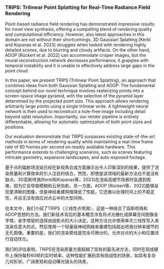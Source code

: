 ### TRIPS: Trilinear Point Splatting for Real-Time Radiance Field Rendering

Point-based radiance field rendering has demonstrated impressive results for novel view synthesis, offering a compelling blend of rendering quality and computational efficiency. However, also latest approaches in this domain are not without their shortcomings. 3D Gaussian Splatting [Kerbl and Kopanas et al. 2023] struggles when tasked with rendering highly detailed scenes, due to blurring and cloudy artifacts. On the other hand, ADOP [Rückert et al. 2022] can accommodate crisper images, but the neural reconstruction network decreases performance, it grapples with temporal instability and it is unable to effectively address large gaps in the point cloud.

In this paper, we present TRIPS (Trilinear Point Splatting), an approach that combines ideas from both Gaussian Splatting and ADOP. The fundamental concept behind our novel technique involves rasterizing points into a screen-space image pyramid, with the selection of the pyramid layer determined by the projected point size. This approach allows rendering arbitrarily large points using a single trilinear write. A lightweight neural network is then used to reconstruct a hole-free image including detail beyond splat resolution. Importantly, our render pipeline is entirely differentiable, allowing for automatic optimization of both point sizes and positions.

Our evaluation demonstrate that TRIPS surpasses existing state-of-the-art methods in terms of rendering quality while maintaining a real-time frame rate of 60 frames per second on readily available hardware. This performance extends to challenging scenarios, such as scenes featuring intricate geometry, expansive landscapes, and auto-exposed footage.

基于点的辐射场渲染已经在新视角合成方面展示出令人印象深刻的结果，提供了渲染质量和计算效率的引人注目的结合。然而，即使是该领域的最新方法也不是没有缺点。3D高斯喷溅[Kerbl和Kopanas等，2023]在渲染高细节场景时会遇到困难，因为它会导致模糊和云状伪影。另一方面，ADOP [Rückert等，2022]能够呈现更清晰的图像，但是神经重建网络降低了性能，它还难以处理时间上的不稳定性，并且无法有效应对点云中的大型间隙。

在本文中，我们介绍了TRIPS（三线性点喷溅），这是一种结合了高斯喷溅和ADOP思想的方法。我们新技术背后的基本概念涉及将点光栅化成屏幕空间图像金字塔，金字塔层的选择由投影点的大小决定。这种方法允许使用单次三线性写入来渲染任意大的点。然后使用一个轻量级神经网络来重建包括超出喷溅分辨率细节的无孔图像。重要的是，我们的渲染管线是完全可微分的，允许对点的大小和位置进行自动优化。

我们的评估表明，TRIPS在渲染质量方面超越了现有的最先进方法，同时在现成硬件上保持每秒60帧的实时帧率。这种性能扩展到具有挑战性的场景，如具有复杂几何形状、广阔景观和自动曝光镜头的场景。
